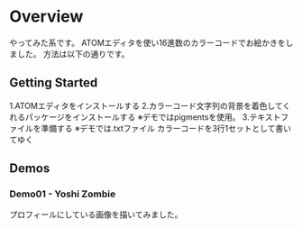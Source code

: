 # Overview
やってみた系です。
ATOMエディタを使い16進数のカラーコードでお絵かきをしました。
方法は以下の通りです。

## Getting Started
1.ATOMエディタをインストールする
2.カラーコード文字列の背景を着色してくれるパッケージをインストールする ※デモではpigmentsを使用。
3.テキストファイルを準備する ※デモでは.txtファイル
カラーコードを3行1セットとして書いてゆく

## Demos

### Demo01 - Yoshi Zombie
プロフィールにしている画像を描いてみました。

